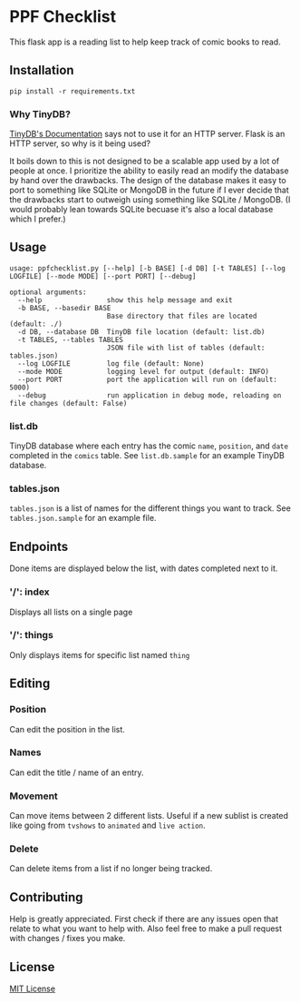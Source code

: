 # PPF Checklist
This flask app is a reading list to help keep track of comic books to read.

## Installation
```
pip install -r requirements.txt
```

### Why TinyDB?
[TinyDB's Documentation](https://tinydb.readthedocs.io/en/latest/intro.html#why-not-use-tinydb)
says not to use it for an HTTP server. Flask is an HTTP server, so why is it being used?

It boils down to this is not designed to be a scalable app used by a lot of people at once.
I prioritize the ability to easily read an modify the database by hand over the drawbacks.
The design of the database makes it easy to port to something like SQLite or MongoDB in the future
if I ever decide that the drawbacks start to outweigh using something like SQLite / MongoDB.
(I would probably lean towards SQLite becuase it's also a local database which I prefer.)

## Usage
```
usage: ppfchecklist.py [--help] [-b BASE] [-d DB] [-t TABLES] [--log LOGFILE] [--mode MODE] [--port PORT] [--debug]

optional arguments:
  --help                show this help message and exit
  -b BASE, --basedir BASE
                        Base directory that files are located (default: ./)
  -d DB, --database DB  TinyDB file location (default: list.db)
  -t TABLES, --tables TABLES
                        JSON file with list of tables (default: tables.json)
  --log LOGFILE         log file (default: None)
  --mode MODE           logging level for output (default: INFO)
  --port PORT           port the application will run on (default: 5000)
  --debug               run application in debug mode, reloading on file changes (default: False)
```

### list.db
TinyDB database where each entry has the comic `name`, `position`, and `date` completed in the `comics` table.
See `list.db.sample` for an example TinyDB database.

### tables.json
`tables.json` is a list of names for the different things you want to track.
See `tables.json.sample` for an example file.

## Endpoints
Done items are displayed below the list, with dates completed next to it.

### '/': index
Displays all lists on a single page

### '/<thing>': things
Only displays items for specific list named `thing`

## Editing
### Position
Can edit the position in the list.

### Names
Can edit the title / name of an entry.

### Movement
Can move items between 2 different lists. Useful if a new sublist is created
like going from `tvshows` to `animated` and `live action`.

### Delete
Can delete items from a list if no longer being tracked.

## Contributing
Help is greatly appreciated. First check if there are any issues open that relate to what you want
to help with. Also feel free to make a pull request with changes / fixes you make.

## License
[MIT License](https://opensource.org/licenses/MIT)
